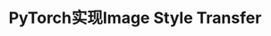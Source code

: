 ---
list_title: 学一点 PyTorch | Implement Image Style Transfer Using PyTorch
title: PyTorch实现Image Style Transfer
layout: post
mathjax: true
categories: ["PyTorch", "Machine Learning","Deep Learning"]
---